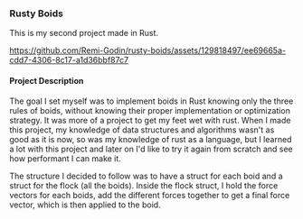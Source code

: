 ### Rusty Boids
This is my second project made in Rust.

https://github.com/Remi-Godin/rusty-boids/assets/129818497/ee69665a-cdd7-4306-8c17-a1d36bbf87c7

#### Project Description
The goal I set myself was to implement boids in Rust knowing only the three rules of boids, without knowing their proper implementation or optimization strategy. It was more of a project to get my feet wet with rust. When I made this project, my knowledge of data structures and algorithms wasn't as good as it is now, so was my knowledge of rust as a language, but I learned a lot with this project and later on I'd like to try it again from scratch and see how performant I can make it.

The structure I decided to follow was to have a struct for each boid and a struct for the flock (all the boids). Inside the flock struct, I hold the force vectors for each boids, add the different forces together to get a final force vector, which is then applied to the boid.
